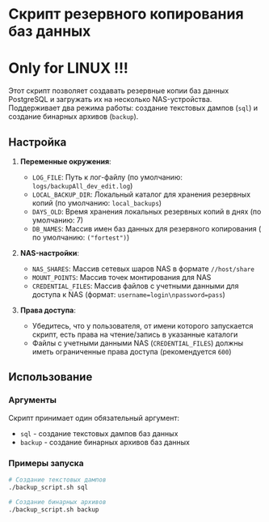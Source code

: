 # Скрипт резервного копирования баз данных
# Only for LINUX !!!
Этот скрипт позволяет создавать резервные копии баз данных PostgreSQL и загружать их на несколько NAS-устройства. Поддерживает два режима работы: создание текстовых дампов (`sql`) и создание бинарных архивов (`backup`).

## Настройка

1. **Переменные окружения**:
   - `LOG_FILE`: Путь к лог-файлу (по умолчанию: `logs/backupAll_dev_edit.log`)
   - `LOCAL_BACKUP_DIR`: Локальный каталог для хранения резервных копий (по умолчанию: `local_backups`)
   - `DAYS_OLD`: Время хранения локальных резервных копий в днях (по умолчанию: 7)
   - `DB_NAMES`: Массив имен баз данных для резервного копирования ( по умолчанию: `("fortest")`)

2. **NAS-настройки**:
   - `NAS_SHARES`: Массив сетевых шаров NAS в формате `//host/share`
   - `MOUNT_POINTS`: Массив точек монтирования для NAS
   - `CREDENTIAL_FILES`: Массив файлов с учетными данными для доступа к NAS (формат: `username=login\npassword=pass`)

3. **Права доступа**:
   - Убедитесь, что у пользователя, от имени которого запускается скрипт, есть права на чтение/запись в указанные каталоги
   - Файлы с учетными данными NAS (`CREDENTIAL_FILES`) должны иметь ограниченные права доступа (рекомендуется `600`)

## Использование

### Аргументы
Скрипт принимает один обязательный аргумент:
- `sql` - создание текстовых дампов баз данных
- `backup` - создание бинарных архивов баз данных

### Примеры запуска
```bash
# Создание текстовых дампов
./backup_script.sh sql

# Создание бинарных архивов
./backup_script.sh backup
